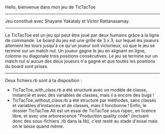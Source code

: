Hello, bienvenue dans mon jeu de TicTacToe

------------------------------------------

Jeu constitué avec Shayane Yakataly et Victor Rattanasamay.

------------------------------------------

Le TicTacToe est un jeu qui peut être joué par deux humains grâce à la ligne de commande. 
Le board du jeu est une grille de 3 x 3, sur lequel les joueurs alternent les tours jusqu'à ce qu'un joueur soit victorieux, où que le jeu se termine sur un match nul.
Un joueur gagne le jeu en alignant en ligne, colonne ou diagonale trois positions consécutives.
Le jeu se termine sur un match nul si aucun des deux joueurs n'a gagné et que toutes les positions du board sont prises.

------------------------------------------

Deux fichiers.rb sont à ta disposition :

- TicTacToe_with_class.rb a été structuré avec un modèle de classe, instancié et avec des variables de classes, mais il a encore des bugs !
- TicTacToe_without_class.rb a été structuré par méthodes, sans classés et variables d'instances et de classes, mais il fonctionne !
Enfin, le dossier TicTacToe Alt est un essai de TicTacToe sous rspec, en licence libre, et avec une arborescence "Production quality code" (incluant donc des sous-fichiers .rb dans la lib), c'est resté au stade d'essai mais on le laisse quand même.
